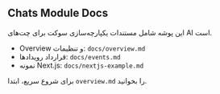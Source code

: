 ## Chats Module Docs

این پوشه شامل مستندات یکپارچه‌سازی سوکت برای چت‌های AI است.

- Overview و تنظیمات: `docs/overview.md`
- قرارداد رویدادها: `docs/events.md`
- نمونه Next.js: `docs/nextjs-example.md`

برای شروع سریع، ابتدا `overview.md` را بخوانید.
